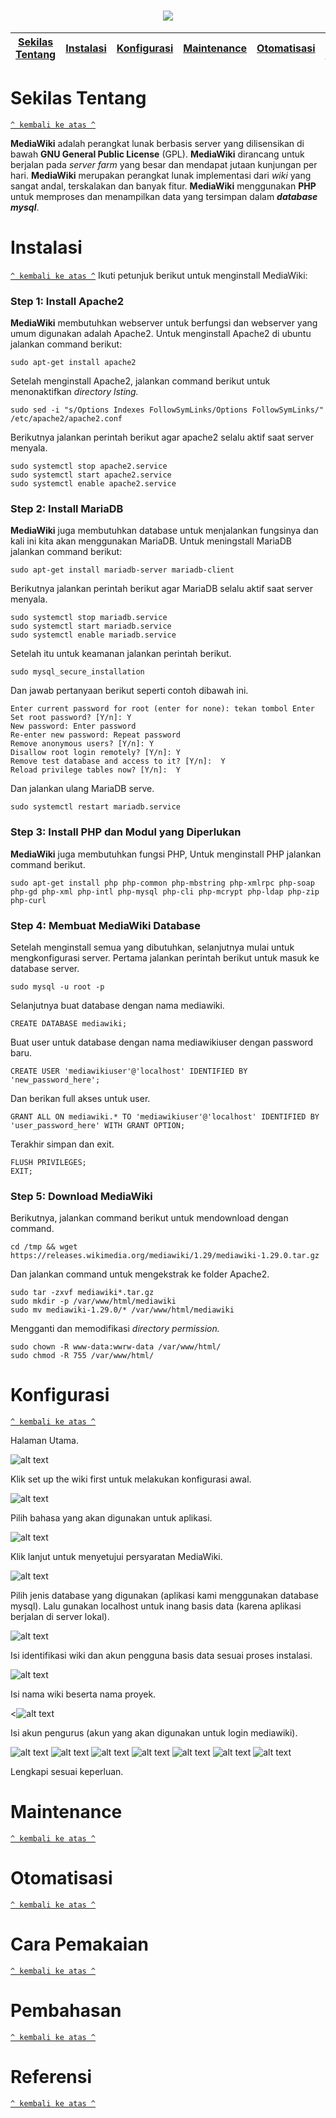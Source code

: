 <h1 align="center"><img src="https://upload.wikimedia.org/wikipedia/en/0/0f/MediaWiki_logo_reworked_embroidery.jpg"></h1>

[Sekilas Tentang](#sekilas-tentang) | [Instalasi](#instalasi) | [Konfigurasi](#konfigurasi) | [Maintenance](#maintenance) | [Otomatisasi](#otomatisasi) | [Cara Pemakaian](#cara-pemakaian) | [Pembahasan](#pembahasan) | [Referensi](#referensi)
:---:|:---:|:---:|:---:|:---:|:---:|:---:|:---:

# Sekilas Tentang
[`^ kembali ke atas ^`](#)

**MediaWiki** adalah perangkat lunak berbasis server yang dilisensikan di bawah **GNU General Public License** (GPL). **MediaWiki** dirancang untuk berjalan pada *server farm* yang besar dan mendapat jutaan kunjungan per hari. **MediaWiki** merupakan perangkat lunak implementasi dari *wiki* yang sangat andal, terskalakan dan banyak fitur. **MediaWiki** menggunakan **PHP** untuk memproses dan menampilkan data yang tersimpan dalam ***database mysql***.

# Instalasi
[`^ kembali ke atas ^`](#)
Ikuti petunjuk berikut untuk menginstall MediaWiki:

### Step 1: Install Apache2

**MediaWiki** membutuhkan webserver untuk berfungsi dan webserver yang umum digunakan adalah Apache2. Untuk menginstall Apache2 di ubuntu jalankan command berikut:

```
sudo apt-get install apache2
```

Setelah menginstall Apache2, jalankan command berikut untuk menonaktifkan *directory lsting.*

```
sudo sed -i "s/Options Indexes FollowSymLinks/Options FollowSymLinks/" /etc/apache2/apache2.conf
```

Berikutnya jalankan perintah berikut agar apache2 selalu aktif saat server menyala.

```
sudo systemctl stop apache2.service
sudo systemctl start apache2.service
sudo systemctl enable apache2.service
```

### Step 2: Install MariaDB

**MediaWiki** juga membutuhkan database untuk menjalankan fungsinya dan kali ini kita akan menggunakan MariaDB. Untuk meningstall MariaDB jalankan command berikut:

```
sudo apt-get install mariadb-server mariadb-client
```

Berikutnya jalankan perintah berikut agar MariaDB selalu aktif saat server menyala.

```
sudo systemctl stop mariadb.service
sudo systemctl start mariadb.service
sudo systemctl enable mariadb.service
````

Setelah itu untuk keamanan jalankan perintah berikut.

```
sudo mysql_secure_installation
```

Dan jawab pertanyaan berikut seperti contoh dibawah ini.

```
Enter current password for root (enter for none): tekan tombol Enter
Set root password? [Y/n]: Y
New password: Enter password
Re-enter new password: Repeat password
Remove anonymous users? [Y/n]: Y
Disallow root login remotely? [Y/n]: Y
Remove test database and access to it? [Y/n]:  Y
Reload privilege tables now? [Y/n]:  Y
```

Dan jalankan ulang MariaDB serve.

```
sudo systemctl restart mariadb.service
```

### Step 3: Install PHP dan Modul yang Diperlukan

**MediaWiki** juga membutuhkan fungsi PHP, Untuk menginstall PHP jalankan command berikut.

```
sudo apt-get install php php-common php-mbstring php-xmlrpc php-soap php-gd php-xml php-intl php-mysql php-cli php-mcrypt php-ldap php-zip php-curl
```

### Step 4: Membuat MediaWiki Database

Setelah menginstall semua yang dibutuhkan, selanjutnya mulai untuk mengkonfigurasi server. Pertama jalankan perintah berikut untuk masuk ke database server.

```
sudo mysql -u root -p
```

Selanjutnya buat database dengan nama mediawiki.

```
CREATE DATABASE mediawiki;
```

Buat user untuk database dengan nama mediawikiuser dengan password baru.

```
CREATE USER 'mediawikiuser'@'localhost' IDENTIFIED BY 'new_password_here';
```

Dan berikan full akses untuk user.

```
GRANT ALL ON mediawiki.* TO 'mediawikiuser'@'localhost' IDENTIFIED BY 'user_password_here' WITH GRANT OPTION;
```

Terakhir simpan dan exit.

```
FLUSH PRIVILEGES;
EXIT;
```

### Step 5: Download MediaWiki

Berikutnya, jalankan command berikut untuk mendownload dengan command.

```
cd /tmp && wget https://releases.wikimedia.org/mediawiki/1.29/mediawiki-1.29.0.tar.gz
```

Dan jalankan command untuk mengekstrak ke folder Apache2.

```
sudo tar -zxvf mediawiki*.tar.gz
sudo mkdir -p /var/www/html/mediawiki
sudo mv mediawiki-1.29.0/* /var/www/html/mediawiki
```

Mengganti dan memodifikasi *directory permission.*

```
sudo chown -R www-data:wwrw-data /var/www/html/
sudo chmod -R 755 /var/www/html/
```





# Konfigurasi
[`^ kembali ke atas ^`](#)

Halaman Utama.

![alt text](https://github.com/miqbals1649/mediaWiki/blob/master/Komdat/MW%201.PNG)

Klik set up the wiki first untuk melakukan konfigurasi awal.

![alt text](https://github.com/miqbals1649/mediaWiki/blob/master/Komdat/MW%202.PNG)

Pilih bahasa yang akan digunakan untuk aplikasi.

![alt text](https://github.com/miqbals1649/mediaWiki/blob/master/Komdat/MW%203.PNG)

Klik lanjut untuk menyetujui persyaratan MediaWiki.

![alt text](https://github.com/miqbals1649/mediaWiki/blob/master/Komdat/MW%204.PNG)

Pilih jenis database yang digunakan (aplikasi kami menggunakan database mysql). Lalu gunakan localhost untuk inang basis data (karena aplikasi berjalan di server lokal).

![alt text](https://github.com/miqbals1649/mediaWiki/blob/master/Komdat/MW%205.PNG)

Isi identifikasi wiki dan akun pengguna basis data sesuai proses instalasi.

![alt text](https://github.com/miqbals1649/mediaWiki/blob/master/Komdat/MW%206.PNG)

Isi nama wiki beserta nama proyek.

<![alt text](https://github.com/miqbals1649/mediaWiki/blob/master/Komdat/MW%207.PNG)

Isi akun pengurus (akun yang akan digunakan untuk login mediawiki).

![alt text](https://github.com/miqbals1649/mediaWiki/blob/master/Komdat/MW%208.PNG)
![alt text](https://github.com/miqbals1649/mediaWiki/blob/master/Komdat/MW%209.PNG)
![alt text](https://github.com/miqbals1649/mediaWiki/blob/master/Komdat/MW%209.PNG)
![alt text](https://github.com/miqbals1649/mediaWiki/blob/master/Komdat/MW%210.PNG)
![alt text](https://github.com/miqbals1649/mediaWiki/blob/master/Komdat/MW%211.PNG)
![alt text](https://github.com/miqbals1649/mediaWiki/blob/master/Komdat/MW%212.PNG)
![alt text](https://github.com/miqbals1649/mediaWiki/blob/master/Komdat/MW%213.PNG)

Lengkapi sesuai keperluan.



# Maintenance
[`^ kembali ke atas ^`](#)

# Otomatisasi
[`^ kembali ke atas ^`](#)

# Cara Pemakaian
[`^ kembali ke atas ^`](#)

# Pembahasan
[`^ kembali ke atas ^`](#)

# Referensi
[`^ kembali ke atas ^`](#)
